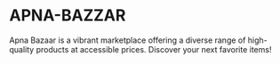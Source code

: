 # APNA-BAZZAR
 Apna Bazaar is a vibrant marketplace offering a diverse range of high-quality products at accessible prices. Discover your next favorite items!
